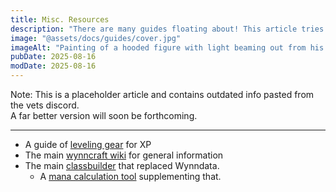 ```yaml
---
title: Misc. Resources
description: "There are many guides floating about! This article tries to compile some of the more useful ones"
image: "@assets/docs/guides/cover.jpg"
imageAlt: "Painting of a hooded figure with light beaming out from his chest"
pubDate: 2025-08-16
modDate: 2025-08-16
---
```


Note: This is a placeholder article and contains outdated info pasted from the vets discord.<br>A far better version will soon be forthcoming.

---

- A guide of [leveling gear](https://forums.wynncraft.com/threads/meta-gear-for-leveling.275840/) for XP
- The main [wynncraft wiki](https://wynncraft.wiki.gg/) for general information
- The main [classbuilder](https://wynnbuilder.github.io/items/) that replaced Wynndata.
  - A [mana calculation tool](https://wynnmana.github.io/) supplementing that.